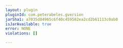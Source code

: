 ```yaml
---
layout: plugin
pluginId: com.peterabeles.gversion
jarSha1: a7035d84965c6f40c459582ea2cd2b61113c0ab0
isJarAvailable: true
error: NONE
violations: []

---
```

